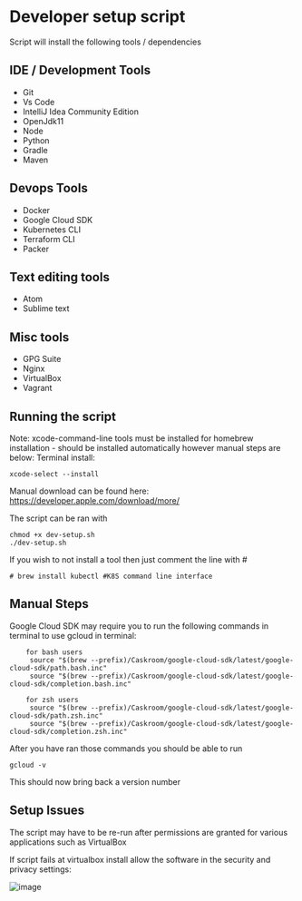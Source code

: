 # Developer setup script

Script will install the following tools / dependencies

## IDE / Development Tools
* Git
* Vs Code
* IntelliJ Idea Community Edition
* OpenJdk11 
* Node
* Python
* Gradle
* Maven

## Devops Tools
* Docker
* Google Cloud SDK
* Kubernetes CLI
* Terraform CLI
* Packer

## Text editing tools
* Atom
* Sublime text

## Misc tools
* GPG Suite
* Nginx
* VirtualBox
* Vagrant

## Running the script

Note: xcode-command-line tools must be installed for homebrew installation - should be installed automatically however manual steps are below:
Terminal install:
```
xcode-select --install
```
Manual download can be found here:
https://developer.apple.com/download/more/

The script can be ran with 
```
chmod +x dev-setup.sh
./dev-setup.sh
```
If you wish to not install a tool then just comment the line with #
```
# brew install kubectl #K8S command line interface
```

## Manual Steps
Google Cloud SDK may require you to run the following commands in terminal to use gcloud in terminal:
```
    for bash users
     source "$(brew --prefix)/Caskroom/google-cloud-sdk/latest/google-cloud-sdk/path.bash.inc"
     source "$(brew --prefix)/Caskroom/google-cloud-sdk/latest/google-cloud-sdk/completion.bash.inc"

    for zsh users
     source "$(brew --prefix)/Caskroom/google-cloud-sdk/latest/google-cloud-sdk/path.zsh.inc"
     source "$(brew --prefix)/Caskroom/google-cloud-sdk/latest/google-cloud-sdk/completion.zsh.inc"
```
After you have ran those commands you should be able to run
```
gcloud -v
```
This should now bring back a version number

## Setup Issues
The script may have to be re-run after permissions are granted for various applications such as VirtualBox

If script fails at virtualbox install allow the software in the security and privacy settings:

![image](https://user-images.githubusercontent.com/82884237/116546074-1817ee80-a8e9-11eb-9b74-96aeb82a737c.png)
